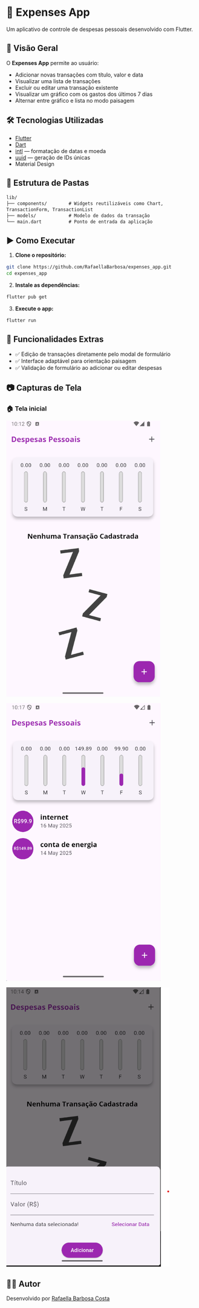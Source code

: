 
# 💸 Expenses App

Um aplicativo de controle de despesas pessoais desenvolvido com Flutter.

## 📱 Visão Geral

O **Expenses App** permite ao usuário:
- Adicionar novas transações com título, valor e data
- Visualizar uma lista de transações
- Excluir ou editar uma transação existente
- Visualizar um gráfico com os gastos dos últimos 7 dias
- Alternar entre gráfico e lista no modo paisagem

## 🛠 Tecnologias Utilizadas

- [Flutter](https://flutter.dev/)
- [Dart](https://dart.dev/)
- [intl](https://pub.dev/packages/intl) — formatação de datas e moeda
- [uuid](https://pub.dev/packages/uuid) — geração de IDs únicas
- Material Design

## 📂 Estrutura de Pastas

```
lib/
├── components/        # Widgets reutilizáveis como Chart, TransactionForm, TransactionList
├── models/            # Modelo de dados da transação
└── main.dart          # Ponto de entrada da aplicação
```

## ▶️ Como Executar

1. **Clone o repositório:**

```bash
git clone https://github.com/RafaellaBarbosa/expenses_app.git
cd expenses_app
```

2. **Instale as dependências:**

```bash
flutter pub get
```

3. **Execute o app:**

```bash
flutter run
```

## 📝 Funcionalidades Extras

- ✅ Edição de transações diretamente pelo modal de formulário
- ✅ Interface adaptável para orientação paisagem
- ✅ Validação de formulário ao adicionar ou editar despesas

## 📷 Capturas de Tela

### 🏠 Tela inicial
![Tela inicial vazia](assets/images/screenshot_empty.png)

![Tela inicial com transação](assets/images/screenshot_with_expenses.png)

![Bottom Sheet de adicionar transação](assets/images/bottom_sheet_add_transaction.png)

## 🧑‍💻 Autor

Desenvolvido por [Rafaella Barbosa Costa](https://www.linkedin.com/in/rafaella-costa/)
